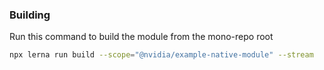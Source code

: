 ### Building
Run this command to build the module from the mono-repo root
```bash
npx lerna run build --scope="@nvidia/example-native-module" --stream
```
